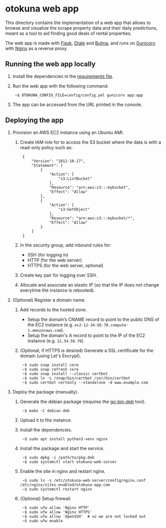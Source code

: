 # otokuna web app

This directory contains the implementation of a web app that allows to browse and
visualize the scrape property data and their daily predictions, meant as a tool 
to aid finding good deals of rental properties.

The web app is made with [Flask](https://flask.palletsprojects.com), 
[Dtale](https://github.com/man-group/dtale) and [Bulma](https://bulma.io), and runs 
on [Gunicorn](https://gunicorn.org) with [Nginx](https://www.nginx.com) as a reverse proxy.

## Running the web app locally

1. Install the dependencies in the [requirements file](../requirements/app.txt).
2. Run the web app with the following command:
    
        ~$ OTOKUNA_CONFIG_FILE=config/config.yml gunicorn app:app
        
3. The app can be accessed from the URL printed in the console.

## Deploying the app
1. Provision an AWS EC2 instance using an Ubuntu AMI.
    1. Create IAM role for to access the S3 bucket where the data is with a read-only policy such as:
            
            {
                "Version": "2012-10-17",
                "Statement": [
                    {
                        "Action": [
                            "s3:ListBucket"
                        ],
                        "Resource": "arn:aws:s3:::mybucket",
                        "Effect": "Allow"
                    },
                    {
                        "Action": [
                            "s3:GetObject"
                        ],
                        "Resource": "arn:aws:s3:::mybucket/*",
                        "Effect": "Allow"
                    }
                ]
            }
            
    2. In the security group, add inbound rules for:
        * SSH (for logging in)
        * HTTP (for the web server)
        * HTTPS (for the web server, optional)
    3. Create key pair for logging over SSH.
    4. Allocate and associate an elastic IP (so that the IP does not change everytime the instance is rebooted).
    
2. (Optional) Register a domain name.
    1. Add records to the hosted zone.
        * Setup the domain’s CNAME record to point to the public DNS of the 
          EC2 instance (e.g. `ec2-12-34-56-78.compute-1.amazonaws.com`).
        * Setup the domain's A record to point to the IP of the EC2 instance
          (e.g. `12.34.56.78`).
    2. (Optional, if HTTPS is desired) Generate a SSL certificate for the domain (using Let's Encrypt).
    
            ~$ sudo snap install core
            ~$ sudo snap refresh core
            ~$ sudo snap install --classic certbot
            ~$ sudo ln -s /snap/bin/certbot /usr/bin/certbot
            ~$ sudo certbot certonly --standalone -d www.example.com

3. Deploy the package (manually).
    1. Generate the debian package (requires the [go-bin-deb](https://github.com/mh-cbon/go-bin-deb) tool).
    
            ~$ make -C debian deb
             
    2. Upload it to the instance.
    3. Install the dependencies.
    
            ~$ sudo apt install python3-venv nginx
            
    3. Install the package and start the service.

            ~$ sudo dpkg -i /path/to/pkg.deb
            ~$ sudo systemctl start otokuna-web-server
            
    3. Enable the site in nginx and restart nginx. 
            
            ~$ sudo ln -s /etc/otokuna-web-server/config/nginx.conf /etc/nginx/sites-enabled/otokuna-app.com
            ~$ sudo systemctl restart nginx
    
    4. (Optional) Setup firewall.
        
            ~$ sudo ufw allow 'Nginx HTTP'
            ~$ sudo ufw allow 'Nginx HTTPS'
            ~$ sudo ufw allow 'OpenSSH'  # so we are not locked out
            ~$ sudo ufw enable
